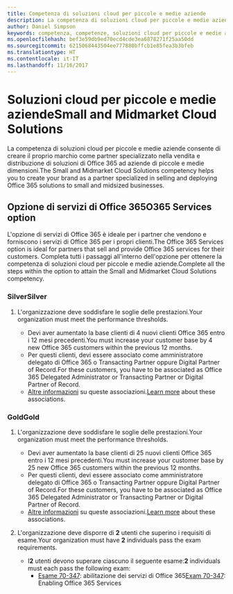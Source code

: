 ```yaml
---
title: Competenza di soluzioni cloud per piccole e medie aziende
description: La competenza di soluzioni cloud per piccole e medie aziende consente di creare il proprio marchio come partner specializzato nella vendita e distribuzione di soluzioni di Office 365 ad aziende di piccole e medie dimensioni.
author: Daniel Simpson
keywords: competenza, competenze, soluzioni cloud per piccole e medie aziende
ms.openlocfilehash: bef3e59db9ed70ecd4cde3ea6878271f25aa50dd
ms.sourcegitcommit: 6215068443504ee777880bffcb1e85fea3b3bfeb
ms.translationtype: HT
ms.contentlocale: it-IT
ms.lasthandoff: 11/16/2017
---
```

# <a name="small-and-midmarket-cloud-solutions"></a><span data-ttu-id="6f82f-104">Soluzioni cloud per piccole e medie aziende</span><span class="sxs-lookup"><span data-stu-id="6f82f-104">Small and Midmarket Cloud Solutions</span></span> 
<span data-ttu-id="6f82f-105">La competenza di soluzioni cloud per piccole e medie aziende consente di creare il proprio marchio come partner specializzato nella vendita e distribuzione di soluzioni di Office 365 ad aziende di piccole e medie dimensioni.</span><span class="sxs-lookup"><span data-stu-id="6f82f-105">The Small and Midmarket Cloud Solutions competency helps you to create your brand as a partner specialized in selling and deploying Office 365 solutions to small and midsized businesses.</span></span>

## <a name="o365-services-option"></a><span data-ttu-id="6f82f-106">Opzione di servizi di Office 365</span><span class="sxs-lookup"><span data-stu-id="6f82f-106">O365 Services option</span></span>
<span data-ttu-id="6f82f-107">L'opzione di servizi di Office 365 è ideale per i partner che vendono e forniscono i servizi di Office 365 per i propri clienti.</span><span class="sxs-lookup"><span data-stu-id="6f82f-107">The Office 365 Services option is ideal for partners that sell and provide Office 365 services for their customers.</span></span> <span data-ttu-id="6f82f-108">Completa tutti i passaggi all'interno dell'opzione per ottenere la competenza di soluzioni cloud per piccole e medie aziende.</span><span class="sxs-lookup"><span data-stu-id="6f82f-108">Complete all the steps within the option to attain the Small and Midmarket Cloud Solutions competency.</span></span>

### <a name="silver"></a><span data-ttu-id="6f82f-109">Silver</span><span class="sxs-lookup"><span data-stu-id="6f82f-109">Silver</span></span>
1. <span data-ttu-id="6f82f-110">L'organizzazione deve soddisfare le soglie delle prestazioni.</span><span class="sxs-lookup"><span data-stu-id="6f82f-110">Your organization must meet the performance thresholds.</span></span>
    
    - <span data-ttu-id="6f82f-111">Devi aver aumentato la base clienti di 4 nuovi clienti Office 365 entro i 12 mesi precedenti.</span><span class="sxs-lookup"><span data-stu-id="6f82f-111">You must increase your customer base by 4 new Office 365 customers within the previous 12 months.</span></span>
    - <span data-ttu-id="6f82f-112">Per questi clienti, devi essere associato come amministratore delegato di Office 365 o Transacting Partner oppure Digital Partner of Record.</span><span class="sxs-lookup"><span data-stu-id="6f82f-112">For these customers, you have to be associated as Office 365 Delegated Administrator or Transacting Partner or Digital Partner of Record.</span></span>
    - <span data-ttu-id="6f82f-113">[Altre informazioni](https://partner.microsoft.com/en-us/membership/digital-partner-of-record) su queste associazioni.</span><span class="sxs-lookup"><span data-stu-id="6f82f-113">[Learn more](https://partner.microsoft.com/en-us/membership/digital-partner-of-record) about these associations.</span></span>

### <a name="gold"></a><span data-ttu-id="6f82f-114">Gold</span><span class="sxs-lookup"><span data-stu-id="6f82f-114">Gold</span></span>
1. <span data-ttu-id="6f82f-115">L'organizzazione deve soddisfare le soglie delle prestazioni.</span><span class="sxs-lookup"><span data-stu-id="6f82f-115">Your organization must meet the performance thresholds.</span></span>

    - <span data-ttu-id="6f82f-116">Devi aver aumentato la base clienti di 25 nuovi clienti Office 365 entro i 12 mesi precedenti.</span><span class="sxs-lookup"><span data-stu-id="6f82f-116">You must increase your customer base by 25 new Office 365 customers within the previous 12 months.</span></span>
    - <span data-ttu-id="6f82f-117">Per questi clienti, devi essere associato come amministratore delegato di Office 365 o Transacting Partner oppure Digital Partner of Record.</span><span class="sxs-lookup"><span data-stu-id="6f82f-117">For these customers, you have to be associated as Office 365 Delegated Administrator or Transacting Partner or Digital Partner of Record.</span></span>
    - <span data-ttu-id="6f82f-118">[Altre informazioni](https://partner.microsoft.com/en-us/membership/digital-partner-of-record) su queste associazioni.</span><span class="sxs-lookup"><span data-stu-id="6f82f-118">[Learn more](https://partner.microsoft.com/en-us/membership/digital-partner-of-record) about these associations.</span></span>  
  
2. <span data-ttu-id="6f82f-119">L'organizzazione deve disporre di **2** utenti che superino i requisiti di esame.</span><span class="sxs-lookup"><span data-stu-id="6f82f-119">Your organization must have **2** individuals pass the exam requirements.</span></span>

    - <span data-ttu-id="6f82f-120">I**2** utenti devono superare ciascuno il seguente esame:</span><span class="sxs-lookup"><span data-stu-id="6f82f-120">**2** individuals must each pass the following exam:</span></span>
        - <span data-ttu-id="6f82f-121">[Esame 70-347](https://www.microsoft.com/en-us/learning/exam-70-347.aspx): abilitazione dei servizi di Office 365</span><span class="sxs-lookup"><span data-stu-id="6f82f-121">[Exam 70-347](https://www.microsoft.com/en-us/learning/exam-70-347.aspx): Enabling Office 365 Services</span></span>
